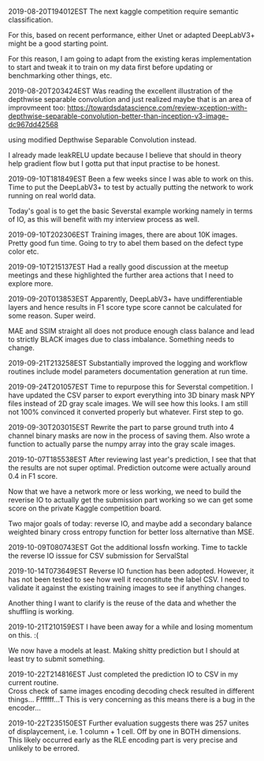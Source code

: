 2019-08-20T194012EST
The next kaggle competition require semantic classification. 

For this, based on recent performance, either Unet or adapted DeepLabV3+ might be a good starting point. 

For this reason, I am going to adapt from the existing keras implementation to start and tweak it to train on my data first before updating or benchmarking other things, etc.

2019-08-20T203424EST
Was reading the excellent illustration of the depthwise separable convolution and just realized maybe that is an area of improvmeent too: https://towardsdatascience.com/review-xception-with-depthwise-separable-convolution-better-than-inception-v3-image-dc967dd42568

using modified Depthwise Separable Convolution instead. 

I already made leakRELU update because I believe that should in theory help gradient flow but I gotta put that input practise to be honest. 

2019-09-10T181849EST
Been a few weeks since I was able to work on this. Time to put the DeepLabV3+ to test by actually putting the network to work running on real world data. 

Today's goal is to get the basic Severstal example working namely in terms of IO, as this will benefit with my interview process as well. 

2019-09-10T202306EST
Training images, there are about 10K images. Pretty good fun time. Going to try to abel them based on the defect type color etc. 
 
 2019-09-10T215137EST
 Had a really good discussion at the meetup meetings and these highlighted the further area actions that I need to explore more. 
 
 2019-09-20T013853EST
 Apparently, DeepLabV3+ have undifferentiable layers and hence results in F1 score type score cannot be calculated for some reason. Super weird. 
 
 MAE and SSIM straight all does not produce enough class balance and lead to strictly BLACK images due to class imbalance. Something needs to change. 

2019-09-21T213258EST
Substantially improved the logging and workflow routines include model parameters documentation generation at run time.  

2019-09-24T201057EST
Time to repurpose this for Severstal competition. 
I have updated the CSV parser to export everything into 3D binary mask NPY files instead of 2D gray scale images. We will see how this looks. I am still not 100% convinced it converted properly but whatever. First step to go.   

2019-09-30T203015EST
Rewrite the part to parse ground truth into 4 channel binary masks are now in the process of saving them. Also wrote a function to actually parse the numpy array into the gray scale images. 

2019-10-07T185538EST
After reviewing last year's prediction, I see that that the results are not super optimal. Prediction outcome were actually around 0.4 in F1 score. 

Now that we have a network more or less working, we need to build the reverise IO to actually get the submission part working so we can get some score on the private
Kaggle competition board. 

Two major goals of today: reverse IO, and maybe add a secondary balance weighted binary cross entropy function for better loss alternative than MSE.

2019-10-09T080743EST
Got the additional lossfn working. Time to tackle the reverse IO isssue for CSV submission for ServalStal

2019-10-14T073649EST
Reverse IO function has been adopted. However, it has not been tested to see how well it reconstitute the label CSV. I need to validate it against the existing training images to see if anything changes. 

Another thing I want to clarify is the reuse of the data and whether the shuffling is working. 

2019-10-21T210159EST
I have been away for a while and losing momentum on this. :(

We now have a models at least. Making shitty prediction but I should at least try to submit something.

2019-10-22T214816EST
Just completed the prediction IO to CSV in my current routine.  
Cross check of same images encoding decoding check resulted in different things... Fffffff...T
This is very concerning as this means there is a bug in the encoder...

2019-10-22T235150EST
Further evaluation suggests there was 257 unites of displaycement, i.e. 1 column + 1 cell. Off by one in BOTH dimensions. This likely occurred early as the RLE encoding part is very precise and unlikely to be errored. 